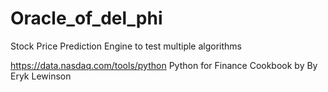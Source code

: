 # Oracle_of_del_phi
Stock Price Prediction Engine to test multiple algorithms

https://data.nasdaq.com/tools/python
Python for Finance Cookbook by By Eryk Lewinson

